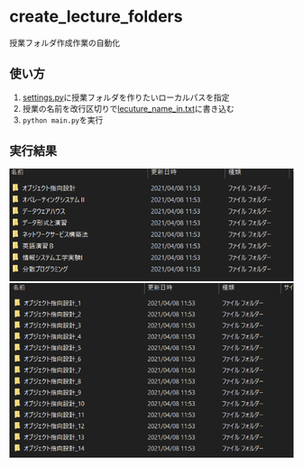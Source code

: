 # create_lecture_folders

 授業フォルダ作成作業の自動化

## 使い方

1. [settings.py](settings.py)に授業フォルダを作りたいローカルパスを指定
1. 授業の名前を改行区切りで[lecuture_name_in.txt](lecture_name_in.txt)に書き込む
1. ```python main.py```を実行

## 実行結果
<img src="images/img_01.png" alt="img_01">
<img src="images/img_02.png" alt="img_02">
